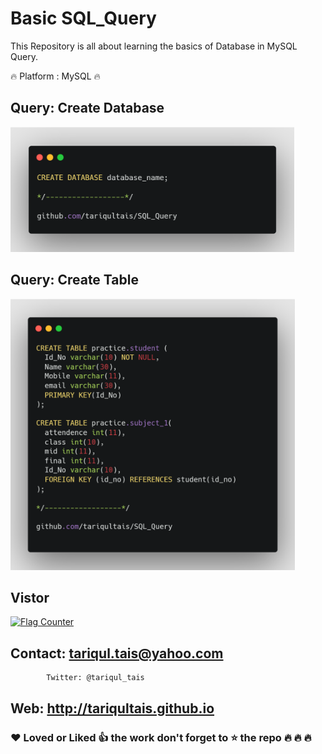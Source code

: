 # Basic SQL_Query

This Repository is all about learning the basics of Database in MySQL Query.

:fire: Platform : MySQL :fire:


## Query: Create Database

<img height="200px" src="Screenshots/Create.png" >

## Query: Create Table

<img height="434px" src="Screenshots/table.png" >

## Vistor
   <a href="https://info.flagcounter.com/R0cT"><img src="https://s11.flagcounter.com/count2/R0cT/bg_FFFFFF/txt_000000/border_CCCCCC/columns_2/maxflags_10/viewers_0/labels_0/pageviews_0/flags_0/percent_0/" alt="Flag Counter" border="0"></a>
  
## Contact: tariqul.tais@yahoo.com
            Twitter: @tariqul_tais
##     Web: http://tariqultais.github.io
### :heart: Loved or  Liked :+1: the work don't forget to :star: the repo :fire: :fire: :fire:
